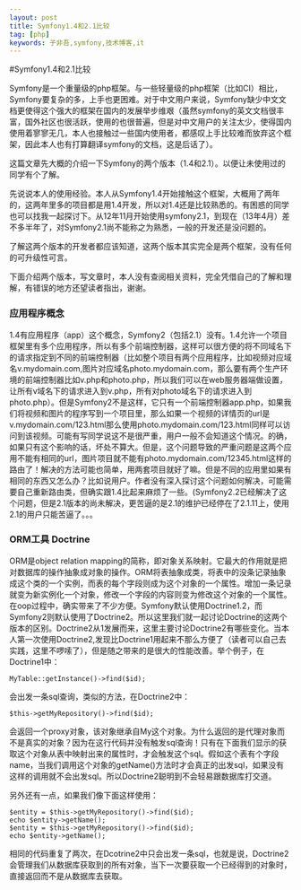 ```yaml
---
layout: post
title: Symfony1.4和2.1比较
tag: [php]
keywords: 子非吾,symfony,技术博客,it
---
```

#Symfony1.4和2.1比较

Symfony是一个重量级的php框架。与一些轻量级的php框架（比如CI）相比，Symfony要复杂的多，上手也更困难。对于中文用户来说，Symfony缺少中文文档更使得这个强大的框架在国内的发展举步维艰（虽然symfony的英文文档很丰富，国外社区也很活跃，使用的也很普遍，但是对中文用户的关注太少，使得国内使用着寥寥无几，本人也接触过一些国内使用者，都感叹上手比较难而放弃这个框架，因此本人也有打算翻译symfony的文档，这是后话了）。

这篇文章先大概的介绍一下Symfony的两个版本（1.4和2.1）。以便让未使用过的同学有个了解。

先说说本人的使用经验。本人从Symfony1.4开始接触这个框架，大概用了两年的，这两年里多的项目都是用1.4开发，所以对1.4还是比较熟悉的。有困惑的同学也可以找我一起探讨下。从12年11月开始使用symfony2.1，到现在（13年4月）差不多半年了，对Symfony2.1尚不能称之为熟悉，一般的开发还是没问题的。

了解这两个版本的开发者都应该知道，这两个版本其实完全是两个框架，没有任何的可升级性可言。

下面介绍两个版本，写文章时，本人没有查阅相关资料，完全凭借自己的了解和理解，有错误的地方还望读者指出，谢谢。

### 应用程序概念

1\.4有应用程序（app）这个概念，Symfony2（包括2.1）没有。1.4允许一个项目框架里有多个应用程序，所以有多个前端控制器，这样可以很方便的将不同域名下的请求指定到不同的前端控制器（比如整个项目有两个应用程序，比如视频对应域名v.mydomain.com,图片对应域名photo.mydomain.com，那么要有两个生产环境的前端控制器比如v.php和photo.php，所以我们可以在web服务器端做设置，让所有v域名下的请求进入到v.php，所有对photo域名下的请求进入到photo.php）。但是Symfony2不是这样，它只有一个前端控制器app.php，如果我们将视频和图片的程序写到一个项目里，那么如果一个视频的详情页的url是v.mydomain.com/123.html那么使用photo.mydomain.com/123.html同样可以访问到该视频。可能有写同学说这不是很严重，用户一般不会知道这个情况。的确，如果只有这个影响的话，坏处不算大。但是，这个问题导致的严重问题是这两个应用不能有相同的url，图片项目就不能有photo.mydomain.com/12345.html这样的路由了！解决的方法可能也简单，用两套项目就好了嘛。但是不同的应用里如果有相同的东西又怎么办？比如说用户。作者没有深入探讨这个问题如何解决，可能需要自己重新路由类，但确实跟1.4比起来麻烦了一些。(Symfony2.2已经解决了这个问题，但是2.1版本的尚未解决，更苦逼的是2.1的维护已经停在了2.1.11上，使用2.1的用户只能苦逼了。。。

### ORM工具  Doctrine

ORM是object relation mapping的简称，即对象关系映射。它最大的作用就是把对数据库的操作抽象成对象的操作。ORM将表抽象成类，将表中的没条记录抽象成这个类的一个实例，而表的每个字段则成为这个对象的一个属性。增加一条记录就变为新实例化一个对象，修改一个字段的内容则变为修改这个对象的一个属性。在oop过程中，确实带来了不少方便。Symfony默认使用Doctrine1.2，而Symfony2则默认使用了Doctrine2。所以这里我们就一起讨论Doctrine的这两个版本的区别。Doctrine2从1发展而来，这里主要讨论Doctrine2有哪些变化。当本人第一次使用Doctrine2,发现比Doctrine1用起来不那么方便了（读者可以自己去实践，这里不啰嗦了），但是随之带来的是很大的性能改善。举个例子，在Doctrine1中：
    
    MyTable::getInstance()->find($id);

会出发一条sql查询，类似的方法，在Doctrine2中：

    $this->getMyRepository()->find($id);

会返回一个proxy对象，该对象继承自My这个对象。为什么返回的是代理对象而不是真实的对象？因为在这行代码并没有触发sql查询！只有在下面我们显示的获取这个对象从表中映射出来的属性时，才会触发这个sql。假如这个表有个字段name，当我们调用这个对象的getName()方法时才会真正的出发sql，如果没有这样的调用就不会出发sql。所以Doctrine2聪明到不会轻易跟数据库打交道。

另外还有一点，如果我们像下面这样使用：

    $entity = $this->getMyRepository()->find($id);
    echo $entity->getName();
    $entity = $this->getMyRepository()->find($id);
    echo $entity->getName();

相同的代码重复了两次，在Dcotrine2中只会出发一条sql，也就是说，Doctrine2会管理我们从数据库获取到的所有对象，当下一次要获取一个已经得到的对象时，直接返回而不是从数据库去获取。
